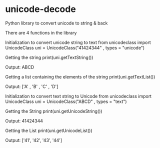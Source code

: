 # unicode-decode
Python library to convert unicode to string & back

There are 4 functions in the library

Initialization to convert unicode string to text
from unicodeclass import UnicodeClass
uni = UnicodeClass("41424344" , types = "unicode")

Getting the string
print(uni.getTextString())

Output: ABCD

Getting a list containing the elements of the string
print(uni.getTextList())

Output: ['A' , 'B' , 'C' , 'D'] 


Initialization to convert text string to Unicode
from unicodeclass import UnicodeClass
uni = UnicodeClass("ABCD" , types = "text")

Getting the String
print(uni.getUnicodeString())

Output: 41424344


Getting the List
print(uni.getUnicodeList())

Output: ['41', '42', '43', '44']
